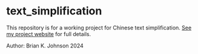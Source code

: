 # text_simplification

This repository is for a working project for Chinese text simplification. [See my project website](https://johnsonrobotics.com/Projects/textsimplification.html) for full details.

Author: Brian K. Johnson 2024